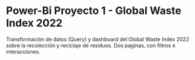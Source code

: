 # Power-Bi Proyecto 1 - Global Waste Index 2022
Transformación de datos (Query) y dashboard del Global Waste Index 2022 sobre la recolección y reciclaje de residuos. Dos paginas, con filtros e interacciones.

